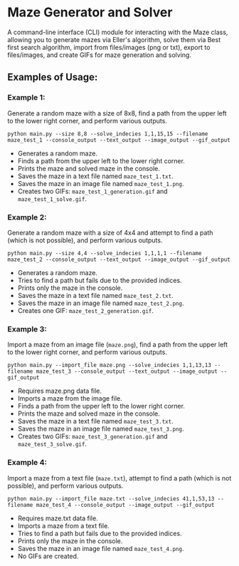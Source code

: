 # Maze Generator and Solver

A command-line interface (CLI) module for interacting with the Maze class, allowing you to generate mazes via Eller's
algorithm, solve them via Best first search algorithm,
import from files/images (png or txt), export to files/images, and create GIFs for maze generation and solving.

## Examples of Usage:

### Example 1:

Generate a random maze with a size of 8x8, find a path from the upper left to the lower right corner, and perform
various outputs.

```
python main.py --size 8,8 --solve_indecies 1,1,15,15 --filename maze_test_1 --console_output --text_output --image_output --gif_output
```

- Generates a random maze.
- Finds a path from the upper left to the lower right corner.
- Prints the maze and solved maze in the console.
- Saves the maze in a text file named `maze_test_1.txt`.
- Saves the maze in an image file named `maze_test_1.png`.
- Creates two GIFs: `maze_test_1_generation.gif` and `maze_test_1_solve.gif`.

### Example 2:

Generate a random maze with a size of 4x4 and attempt to find a path (which is not possible), and perform various
outputs.

```
python main.py --size 4,4 --solve_indecies 1,1,1,1 --filename maze_test_2 --console_output --text_output --image_output --gif_output
```

- Generates a random maze.
- Tries to find a path but fails due to the provided indices.
- Prints only the maze in the console.
- Saves the maze in a text file named `maze_test_2.txt`.
- Saves the maze in an image file named `maze_test_2.png`.
- Creates one GIF: `maze_test_2_generation.gif`.

### Example 3:

Import a maze from an image file (`maze.png`), find a path from the upper left to the lower right corner, and perform
various outputs.

```
python main.py --import_file maze.png --solve_indecies 1,1,13,13 --filename maze_test_3 --console_output --text_output --image_output --gif_output
```

- Requires maze.png data file.
- Imports a maze from the image file.
- Finds a path from the upper left to the lower right corner.
- Prints the maze and solved maze in the console.
- Saves the maze in a text file named `maze_test_3.txt`.
- Saves the maze in an image file named `maze_test_3.png`.
- Creates two GIFs: `maze_test_3_generation.gif` and `maze_test_3_solve.gif`.

### Example 4:

Import a maze from a text file (`maze.txt`), attempt to find a path (which is not possible), and perform various
outputs.

```
python main.py --import_file maze.txt --solve_indecies 41,1,53,13 --filename maze_test_4 --console_output --image_output --gif_output
```

- Requires maze.txt data file.
- Imports a maze from a text file.
- Tries to find a path but fails due to the provided indices.
- Prints only the maze in the console.
- Saves the maze in an image file named `maze_test_4.png`.
- No GIFs are created.
